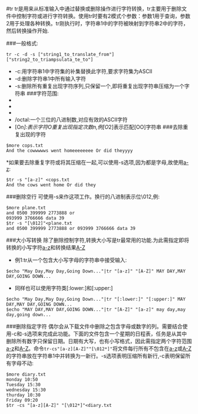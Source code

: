 #tr
tr是用来从标准输入中通过替换或删除操作进行字符转换，tr主要用于删除文件中控制字符或进行字符转换。使用tr时要有2模式个参数：参数1用于查询，参数2用于处理各种转换。tr刚执行时，字符串1中的字符被映射到字符串2中的字符，然后转换操作开始.

###一般格式:
  ```shell
  tr -c -d -s ["string1_to_translate_from"] ["string2_to_triampsulata_te_to"]
  ```
  + -c:用字符串1中字符集的补集替换此字符,要求字符集为ASCII 
  + -d:删除字符串1中所有输入字符 
  + -s:删除所有重复出现字符序列,只保留一个,即将重复出现字符串压缩为一个字符串
###字符范围:
  + [a-z]:a-z内的字符组成的字符串 
  + [A-Z]:A-Z内的字符组成的字符串 
  + [0-9]:数字串 
  + /octal:一个三位的八进制数,对应有效的ASCII字符 
  + \[O*n\]:表示字符O重复出现指定次数n,例[O*2]表示匹配[OO]字符串
###去除重复出现的字符
```
$more cops.txt
And the cowwwwws went homeeeeeeee Or did theyyyy
```
*如果要去除重复字符或将其压缩在一起,可以使用-s选项,因为都是字母,故使用[a-z]: 
```
$tr -s "[a-z]" <cops.txt 
And the cows went home Or did they
```
###删除空行
可使用-s来作这项工作。换行的八进制表示位\012,例: 
```
$more plane.txt 
and 0500 399999 2773888 or
093999 3766666 data 39
$tr -s "[\012]"<plane.txt
and 0500 399999 2773888 or 093999 3766666 data 39
```
###大小写转换
   除了删除控制字符,转换大小写是tr最常用的功能.为此需指定即将转换的小写字符[a-z]和转换结果[A-Z]
  + 例1:tr从一个包含大小写字母的字符串中接受输入:
```
$echo "May Day,May Day,Going Down..."|tr "[a-z]" "[A-Z]" MAY DAY,MAY DAY,GOING DOWN...
```
 + 同样也可以使用字符类[:lower:]和[:upper:] 
```
$echo "May Day,May Day,Going Down..."|tr "[:lower:]" "[:upper:]" MAY DAY,MAY DAY,GOING DOWN...
$echo "MAY DAY,MAY DAY,GOING DOWN..."|tr "[A-Z]" "[a-z]" may day,may day,going down...
```
###删除指定字符
    偶尔会从下载文件中删除之包含字母或数字的列。需要结合使用-c和-s选项来完成此功能。下面的文件包含一个星期的日程表，任务是从其中删除所有数字只保留日期。日期有大写，也有小写格式，因此需指定两个字符范围[a-z]和[A-Z]。命令`tr-cs"[a-z][A-Z]""[\012*]"`将文件每行所有不包含在[a-z]或[A-Z]的字符串放在字符串1中并转换为一新行。-s选项表明压缩所有新行,-c表明保留所有字母不动:
```
$more diary.txt
monday 10:50 
Tuesday 15:30 
wednesday 15:30 
thurday 10:30 
Friday 09:20
$tr -cs "[a-z][A-Z]" "[\012*]"<diary.txt
```
